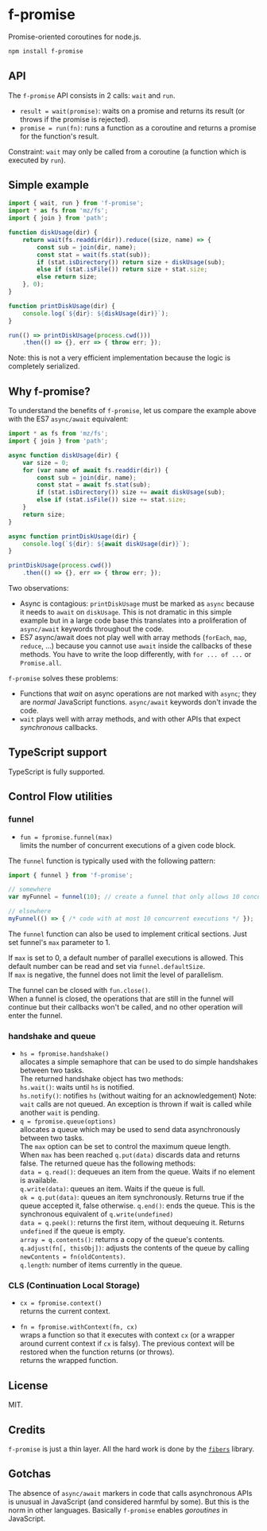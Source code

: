 # f-promise

Promise-oriented coroutines for node.js.

```sh
npm install f-promise
```

## API

The `f-promise` API consists in 2 calls: `wait` and `run`.

* `result = wait(promise)`:  waits on a promise and returns its result (or throws if the promise is rejected).
* `promise = run(fn)`: runs a function as a coroutine and returns a promise for the function's result.

Constraint: `wait` may only be called from a coroutine (a function which is executed by `run`).

## Simple example

```js
import { wait, run } from 'f-promise';
import * as fs from 'mz/fs';
import { join } from 'path';

function diskUsage(dir) {
    return wait(fs.readdir(dir)).reduce((size, name) => {
        const sub = join(dir, name);
        const stat = wait(fs.stat(sub));
        if (stat.isDirectory()) return size + diskUsage(sub);
        else if (stat.isFile()) return size + stat.size;
        else return size;
    }, 0);
}

function printDiskUsage(dir) {
    console.log(`${dir}: ${diskUsage(dir)}`);
}

run(() => printDiskUsage(process.cwd()))
    .then(() => {}, err => { throw err; });
```

Note: this is not a very efficient implementation because the logic is completely
serialized.

## Why f-promise?

To understand the benefits of `f-promise`, let us compare the example above with the ES7 `async/await` equivalent:

```js
import * as fs from 'mz/fs';
import { join } from 'path';

async function diskUsage(dir) {
    var size = 0;
    for (var name of await fs.readdir(dir)) {
        const sub = join(dir, name);
        const stat = await fs.stat(sub);
        if (stat.isDirectory()) size += await diskUsage(sub);
        else if (stat.isFile()) size += stat.size;
    }
    return size;
}

async function printDiskUsage(dir) {
    console.log(`${dir}: ${await diskUsage(dir)}`);
}

printDiskUsage(process.cwd())
    .then(() => {}, err => { throw err; });
```

Two observations:

* Async is contagious: `printDiskUsage` must be marked as `async` 
because it needs to `await` on `diskUsage`.
This is not dramatic in this simple example but in a large code base this translates
into a proliferation of `async/await` keywords throughout the code.
* ES7 async/await does not play well with array methods (`forEach`, `map`, `reduce`, ...) 
because you cannot use `await` inside the callbacks of these methods. 
You have to write the loop differently, with `for ... of ...` or `Promise.all`.

`f-promise` solves these problems:

* Functions that _wait_ on async operations are not marked with `async`; 
they are _normal_ JavaScript functions. `async/await` keywords don't invade the code.
* `wait` plays well with array methods, and with other APIs that expect _synchronous_ callbacks.

## TypeScript support

TypeScript is fully supported.

## Control Flow utilities
 
### funnel

* `fun = fpromise.funnel(max)`  
  limits the number of concurrent executions of a given code block.

The `funnel` function is typically used with the following pattern:

``` javascript
import { funnel } from 'f-promise';

// somewhere
var myFunnel = funnel(10); // create a funnel that only allows 10 concurrent executions.

// elsewhere
myFunnel(() => { /* code with at most 10 concurrent executions */ });
```

The `funnel` function can also be used to implement critical sections. Just set funnel's `max` parameter to 1.

If `max` is set to 0, a default number of parallel executions is allowed. 
This default number can be read and set via `funnel.defaultSize`.  
If `max` is negative, the funnel does not limit the level of parallelism.

The funnel can be closed with `fun.close()`.  
When a funnel is closed, the operations that are still in the funnel will continue but their callbacks
won't be called, and no other operation will enter the funnel.

### handshake and queue

* `hs = fpromise.handshake()`  
  allocates a simple semaphore that can be used to do simple handshakes between two tasks.  
  The returned handshake object has two methods:  
  `hs.wait()`: waits until `hs` is notified.  
  `hs.notify()`: notifies `hs` (without waiting for an acknowledgement)
  Note: `wait` calls are not queued. An exception is thrown if wait is called while another `wait` is pending.
* `q = fpromise.queue(options)`  
  allocates a queue which may be used to send data asynchronously between two tasks.  
  The `max` option can be set to control the maximum queue length.  
  When `max` has been reached `q.put(data)` discards data and returns false.
  The returned queue has the following methods:  
  `data = q.read()`: dequeues an item from the queue. Waits if no element is available.  
  `q.write(data)`:  queues an item. Waits if the queue is full.  
  `ok = q.put(data)`: queues an item synchronously. Returns true if the queue accepted it, false otherwise. 
  `q.end()`: ends the queue. This is the synchronous equivalent of `q.write(undefined)`  
  `data = q.peek()`: returns the first item, without dequeuing it. Returns `undefined` if the queue is empty.  
  `array = q.contents()`: returns a copy of the queue's contents.  
  `q.adjust(fn[, thisObj])`: adjusts the contents of the queue by calling `newContents = fn(oldContents)`.  
  `q.length`: number of items currently in the queue.  

### CLS (Continuation Local Storage)

* `cx = fpromise.context()`  
  returns the current context.

* `fn = fpromise.withContext(fn, cx)`  
  wraps a function so that it executes with context `cx` (or a wrapper around current context if `cx` is falsy).
  The previous context will be restored when the function returns (or throws).  
  returns the wrapped function.

## License

MIT.

## Credits

`f-promise` is just a thin layer. All the hard work is done by the [`fibers`](https://github.com/laverdet/node-fibers) library.

## Gotchas

The absence of `async/await` markers in code that calls asynchronous APIs is unusual in JavaScript (and considered harmful by some).
But this is the norm in other languages. Basically `f-promise` enables _goroutines_ in JavaScript.
